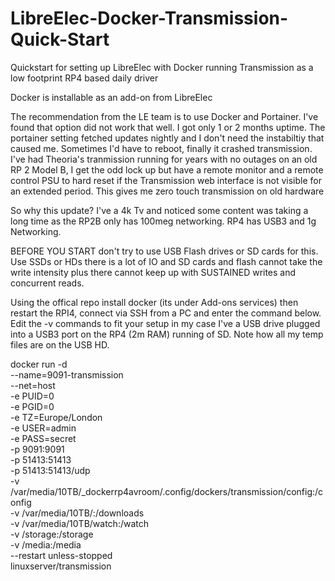 # LibreElec-Docker-Transmission-Quick-Start
Quickstart for setting up LibreElec with Docker running Transmission as a low footprint RP4 based daily driver 


Docker is installable as an add-on from LibreElec

The recommendation from the LE team is to use Docker and Portainer. I've found that option did not work that well. I got only 1 or 2 months uptime.
The portainer setting fetched updates nightly and I don't need the instabiltiy that caused me. Sometimes I'd have to reboot, finally it crashed transmission.
I've had Theoria's tranmission running for years with no outages on an old RP 2 Model B, I get the odd lock up but have a remote monitor and a remote control PSU to hard reset if the Transmission web interface is not visible for an extended period. This gives me zero touch transmission on old hardware

So why this update? I've a 4k Tv and noticed some content was taking a long time as the RP2B only has 100meg networking. RP4 has USB3 and 1g Networking.

BEFORE YOU START don't try to use USB Flash drives or SD cards for this. Use SSDs or HDs there is a lot of IO and SD cards and flash cannot take the write intensity plus there cannot keep up with SUSTAINED writes and concurrent reads.

Using the offical repo install docker (its under Add-ons services) then restart the RPI4, connect via SSH from a PC and enter the command below. Edit the -v commands to fit your setup in my case I've a USB drive plugged into a USB3 port on the RP4 (2m RAM) running of SD. Note how all my temp files are on the USB HD.


docker run -d \
--name=9091-transmission \
--net=host \
-e PUID=0 \
-e PGID=0 \
-e TZ=Europe/London \
-e USER=admin \
-e PASS=secret \
-p 9091:9091 \
-p 51413:51413 \
-p 51413:51413/udp \
-v /var/media/10TB/_dockerrp4avroom/.config/dockers/transmission/config:/config \
-v /var/media/10TB/:/downloads \
-v /var/media/10TB/watch:/watch \
-v /storage:/storage \
-v /media:/media \
--restart unless-stopped \
linuxserver/transmission
